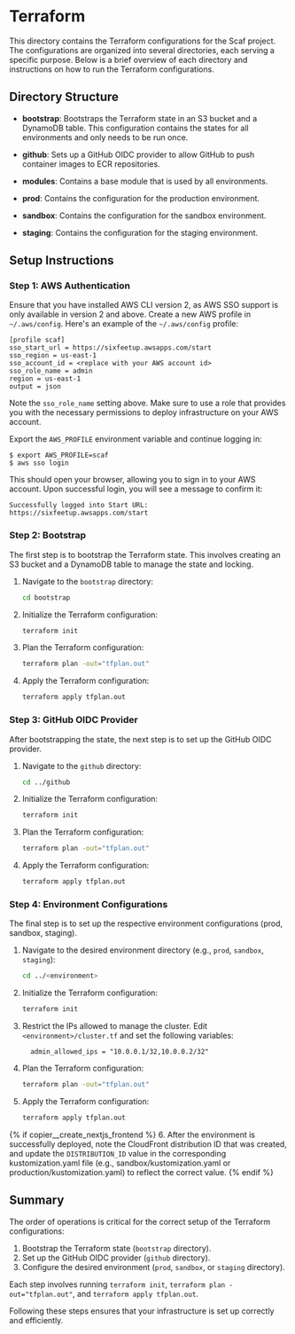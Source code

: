 # Terraform

This directory contains the Terraform configurations for the Scaf project. The
configurations are organized into several directories, each serving a specific
purpose. Below is a brief overview of each directory and instructions on how to
run the Terraform configurations.

## Directory Structure

- **bootstrap**: Bootstraps the Terraform state in an S3 bucket and a DynamoDB
  table. This configuration contains the states for all environments and only
  needs to be run once.

- **github**: Sets up a GitHub OIDC provider to allow GitHub to push container
  images to ECR repositories.

- **modules**: Contains a base module that is used by all environments.

- **prod**: Contains the configuration for the production environment.

- **sandbox**: Contains the configuration for the sandbox environment.

- **staging**: Contains the configuration for the staging environment.

## Setup Instructions

### Step 1: AWS Authentication

Ensure that you have installed AWS CLI version 2, as AWS SSO support is only
available in version 2 and above. Create a new AWS profile in `~/.aws/config`.
Here's an example of the `~/.aws/config` profile:

```
[profile scaf]
sso_start_url = https://sixfeetup.awsapps.com/start
sso_region = us-east-1
sso_account_id = <replace with your AWS account id>
sso_role_name = admin
region = us-east-1
output = json
```

Note the `sso_role_name` setting above. Make sure to use a role that provides
you with the necessary permissions to deploy infrastructure on your AWS account.

Export the `AWS_PROFILE` environment variable and continue logging in:

```
$ export AWS_PROFILE=scaf
$ aws sso login
```

This should open your browser, allowing you to sign in to your AWS account. Upon
successful login, you will see a message to confirm it:

```
Successfully logged into Start URL: https://sixfeetup.awsapps.com/start
```

### Step 2: Bootstrap

The first step is to bootstrap the Terraform state. This involves creating an S3
bucket and a DynamoDB table to manage the state and locking.

1. Navigate to the `bootstrap` directory:

   ```bash
   cd bootstrap
   ```

2. Initialize the Terraform configuration:

   ```bash
   terraform init
   ```

3. Plan the Terraform configuration:

   ```bash
   terraform plan -out="tfplan.out"
   ```

4. Apply the Terraform configuration:
   ```bash
   terraform apply tfplan.out
   ```

### Step 3: GitHub OIDC Provider

After bootstrapping the state, the next step is to set up the GitHub OIDC
provider.

1. Navigate to the `github` directory:

   ```bash
   cd ../github
   ```

2. Initialize the Terraform configuration:

   ```bash
   terraform init
   ```

3. Plan the Terraform configuration:

   ```bash
   terraform plan -out="tfplan.out"
   ```

4. Apply the Terraform configuration:
   ```bash
   terraform apply tfplan.out
   ```

### Step 4: Environment Configurations

The final step is to set up the respective environment configurations (prod,
sandbox, staging).

1. Navigate to the desired environment directory (e.g., `prod`, `sandbox`,
   `staging`):

   ```bash
   cd ../<environment>
   ```

2. Initialize the Terraform configuration:

   ```bash
   terraform init
   ```

3. Restrict the IPs allowed to manage the cluster. Edit
   `<environment>/cluster.tf` and set the following variables:

   ```
     admin_allowed_ips = "10.0.0.1/32,10.0.0.2/32"
   ```

4. Plan the Terraform configuration:

   ```bash
   terraform plan -out="tfplan.out"
   ```

5. Apply the Terraform configuration:
   ```bash
   terraform apply tfplan.out
   ```
{% if copier__create_nextjs_frontend %}
6. After the environment is successfully deployed, note the CloudFront distribution ID that was created, and update the `DISTRIBUTION_ID` value in the corresponding kustomization.yaml file (e.g., sandbox/kustomization.yaml or production/kustomization.yaml) to reflect the correct value.
{% endif %}

## Summary

The order of operations is critical for the correct setup of the Terraform
configurations:

1. Bootstrap the Terraform state (`bootstrap` directory).
2. Set up the GitHub OIDC provider (`github` directory).
3. Configure the desired environment (`prod`, `sandbox`, or `staging` directory).

Each step involves running `terraform init`, `terraform plan -out="tfplan.out"`,
and `terraform apply tfplan.out`.

Following these steps ensures that your infrastructure is set up correctly and
efficiently.

